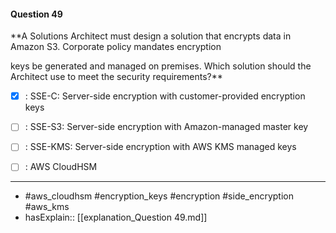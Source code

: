 #### Question  49

**A Solutions Architect must design a solution that encrypts data in Amazon S3. Corporate policy mandates encryption

keys be generated and managed on premises. Which solution should the Architect use to meet the security requirements?**

- [x] :  SSE-C: Server-side encryption with customer-provided encryption keys

- [ ] :  SSE-S3: Server-side encryption with Amazon-managed master key

- [ ] :  SSE-KMS: Server-side encryption with AWS KMS managed keys

- [ ] :  AWS CloudHSM

----

- #aws_cloudhsm #encryption_keys #encryption #side_encryption #aws_kms
- hasExplain:: [[explanation_Question  49.md]]
